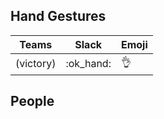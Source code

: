 ## Hand Gestures

| Teams | Slack | Emoji|
|-------|-------|------|
|  (victory) | \:ok_hand\: | :ok_hand:|

## People



